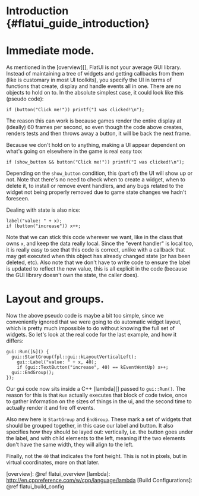 Introduction    {#flatui_guide_introduction}
============

# Immediate mode.

As mentioned in the [overview][], FlatUI is not your average GUI library.
Instead of maintaining a tree of widgets and getting callbacks from them
(like is customary in most UI toolkits),
you specify the UI in terms of functions that create, display and handle
events all in one. There are no objects to hold on to. In the absolute simplest
case, it could look like this (pseudo code):

~~~{.cpp}
if (button("Click me!")) printf("I was clicked!\n");
~~~

The reason this can work is because games render the entire display at
(ideally) 60 frames per second, so even though the code above creates, renders
tests and then throws away a button, it will be back the next frame.

Because we don't hold on to anything, making a UI appear dependent on what's
going on elsewhere in the game is real easy too:

~~~{.cpp}
if (show_button && button("Click me!")) printf("I was clicked!\n");
~~~

Depending on the `show_button` condition, this (part of) the UI will show up
or not. Note that there's no need to check when to create a widget, when to
delete it, to install or remove event handlers, and any bugs related to the
widget not being properly removed due to game state changes we hadn't
foreseen.

Dealing with state is also nice:

~~~{.cpp}
label("value: " + x);
if (button("increase")) x++;
~~~

Note that we can stick this code wherever we want, like in the class that owns
`x`, and keep the data really local. Since the "event handler" is local too,
it is really easy to see that this code is correct, unlike with a callback that
may get executed when this object has already changed state (or has
been deleted, etc). Also note that we don't have to write code to ensure
the label is updated to reflect the new value, this is all explicit in the code
(because the GUI library doesn't own the state, the caller does).


# Layout and groups.

Now the above pseudo code is maybe a bit too simple, since we conveniently
ignored that we were going to do automatic widget layout, which is pretty
much impossible to do without knowing the full set of widgets. So let's look
at the real code for the last example, and how it differs:

~~~{.cpp}
gui::Run([&]() {
  gui::StartGroup(fpl::gui::kLayoutVerticalLeft);
    gui::Label("value: " + x, 40);
    if (gui::TextButton("increase", 40) == kEventWentUp) x++;
  gui::EndGroup();
});
~~~

Our gui code now sits inside a C++ [lambda][] passed to `gui::Run()`.
The reason for this is that `Run` actually executes that block of code twice,
once to gather information on the sizes of things in the ui, and the second
time to actually render it and fire off events.

Also new here is `StartGroup` and `EndGroup`. These mark a set of widgets
that should be grouped together, in this case our label and button. It also
specifies how they should be layed out: vertically, i.e. the button goes under
the label, and with child elements to the left, meaning if the two elements
don't have the same width, they will align to the left.

Finally, not the `40` that indicates the font height. This is not in pixels,
but in virtual coordinates, more on that later.



  [overview]: @ref flatui_overview
  [lambda]: http://en.cppreference.com/w/cpp/language/lambda
  [Build Configurations]: @ref flatui_build_config